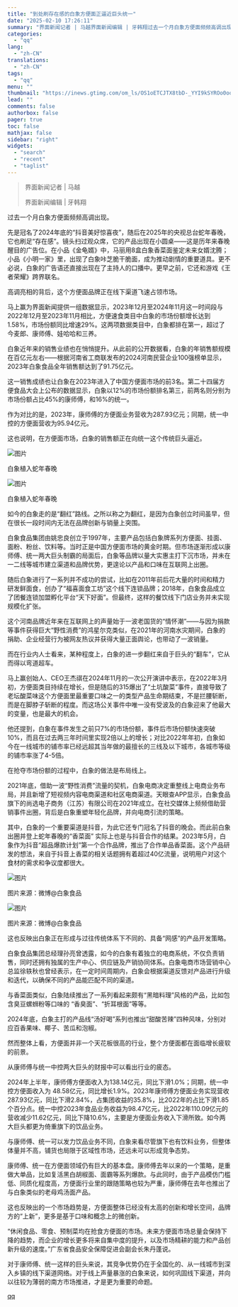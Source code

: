 ```yaml
---
title: "到处刷存在感的白象方便面正逼近巨头统一"
date: "2025-02-10 17:26:11"
summary: "界面新闻记者 | 马越界面新闻编辑 | 牙韩翔过去一个月白象方便面频频高调出现。先是冠名了2024年..."
categories:
  - "qq"
lang:
  - "zh-CN"
translations:
  - "zh-CN"
tags:
  - "qq"
menu: ""
thumbnail: "https://inews.gtimg.com/om_ls/OS1oETCJTX8tbD-_YYI9kSYROo0ooSXl61_9TfRMZkGoMAA_640360/0"
lead: ""
comments: false
authorbox: false
pager: true
toc: false
mathjax: false
sidebar: "right"
widgets:
  - "search"
  - "recent"
  - "taglist"
---
```


> 界面新闻记者 | 马越
> 
> 界面新闻编辑 | 牙韩翔

过去一个月白象方便面频频高调出现。

先是冠名了2024年底的“抖音美好惊喜夜”，随后在2025年的央视总台蛇年春晚，它也刷足“存在感”。镜头扫过观众席，它的产品出现在小圆桌——这是历年来春晚醒目的广告位。在小品《金龟婿》中，马丽用8盒白象香菜面鉴定未来女婿沈腾；小品《小明一家》里，出现了白象咔芝脆干脆面，成为推动剧情的重要道具。更不必说，白象的广告语还直接出现在了主持人的口播中。更早之前，它还和游戏《王者荣耀》跨界联名。

高调亮相的背后，这个方便面品牌正在线下渠道飞速占领市场。

马上赢为界面新闻提供一组数据显示，2023年12月至2024年11月这一时间段与2022年12月至2023年11月相比，方便速食类目中白象的市场份额增长达到1.58%，市场份额同比增速29%。这两项数据类目中，白象都排在第一，超过了今麦郎、康师傅、娃哈哈和三养。

白象近年来的销售业绩也在悄悄提升。从此前的公开数据看，白象的年销售额规模在百亿元左右——根据河南省工商联发布的2024河南民营企业100强榜单显示，2023年白象食品全年销售额达到了91.75亿元。

这一销售成绩也让白象在2023年进入了中国方便面市场的前3名。第二十四届方便食品大会上公布的数据显示，白象以12%的市场份额排名第三，前两名则分别为市场份额占比45%的康师傅，和16%的统一。

作为对比的是，2023年，康师傅的方便面业务营收为287.93亿元；同期，统一中控的方便面营收为95.94亿元。

这也说明，在方便面市场，白象的销售额正在向统一这个传统巨头逼近。

![图片](https://inews.gtimg.com/om_bt/OEmNegDqStnCEzpjrIFT3IT0XBXnZkY6LSzQnVQR0Dzo8AA/1000)

白象植入蛇年春晚

![图片](https://inews.gtimg.com/om_bt/OLXr0JIExsclCP9C8Ml4aeI3HmginhIk2T7FNHHDlmr2cAA/641)

白象植入蛇年春晚

如今的白象走的是“翻红”路线。之所以称之为翻红，是因为白象创立时间虽早，但在很长一段时间内无法在品牌创新与销量上突围。

白象食品集团由姚忠良创立于1997年，主要产品包括白象牌系列方便面、挂面、面粉、粉丝、饮料等。当时正是中国方便面市场的黄金时期。但市场逐渐形成以康师傅、统一两大巨头制霸的局面后，白象等品牌以量大实惠主打下沉市场，并未在一二线等城市建立渠道和品牌优势，更遑论以产品和口味在互联网上出圈。

随后白象进行了一系列并不成功的尝试，比如在2011年前后花大量的时间和精力研发鲜面食，创办了“福喜面食工坊”这个线下连锁品牌；2018年，白象食品成立了团餐连锁加盟孵化平台“天下好面”。但最终，这样的餐饮线下门店业务并未实现规模化扩张。

这个河南品牌近年来在互联网上的声量始于一波老国货的“情怀潮”——与因为捐款等事件获得巨大“野性消费”的鸿星尔克类似，在2021年的河南水灾期间，白象的捐助、企业经营行为被网友热议并获得大量正面舆论，也带动了一波销量。

而在行业内人士看来，某种程度上，白象的进一步翻红来自于巨头的“翻车”，它从而得以弯道超车。

马上赢创始人、CEO王杰祺在2024年11月的一次公开演讲中表示，在2022年3月初，方便面类目持续在增长，但是随后的315爆出了“土坑酸菜”事件，直接导致了老坛酸菜味这个方便面里最重要口味之一的类型产品生命期结束，不是拦腰斩断，而是在脚脖子斩断的程度。而这场公关事件中唯一没有受波及的白象迎来了他最大的变量，也是最大的机会。

他还提到，白象在事件发生之前只7%的市场份额，事件后市场份额快速突破10%，而且在过去两三年时间里实现2倍以上的增长；对比2022年年初，白象如今在一线城市的铺市率已经远超其当年做的最擅长的三线及以下城市，各城市等级的铺市率涨了4-5倍。

在抢夺市场份额的过程中，白象的做法是布局线上。

2021年底，借助一波“野性消费”流量的契机，白象电商决定重整线上电商业务布局，并且新增了短视频内容电商渠道和社区电商渠道。天眼查APP显示，白象食品旗下的尚选电子商务（江苏）有限公司在2021年成立。在社交媒体上频频借助营销事件出圈，背后是白象重塑年轻化品牌，并向电商引流的策略。

其中，白象的一个重要渠道是抖音，为此它还专门冠名了抖音的晚会。而此前白象出圈并登上蛇年春晚的“香菜面” 实际上也是与抖音合作的结果。2023年5月，白象作为抖音“超品爆款计划”第一个合作品牌，推出了合作单品香菜面。这个产品研发的想法，来自于抖音上香菜的相关话题拥有着超过40亿流量，说明用户对这个食材的需求和争议度都很大。

![图片](https://inews.gtimg.com/om_bt/OJkQVi9mK3xDTqeC_iFE_qy3pLRZwpUoddLmO7dxr7JNsAA/641)

图片来源：微博@白象食品

![图片](https://inews.gtimg.com/om_bt/OFgdIRUIeH-ygXbP8brYgVhB9U_vr4ioZY4WqVAlJ6alEAA/641)

图片来源：微博@白象食品

这也反映出白象正在形成与过往传统体系下不同的、具备“网感”的产品开发策略。

白象食品集团总经理孙亮曾透露，如今的白象有着独立的电商系统，不仅负责销售，同时还拥有独属的生产中心、供应链及产销协同体系。白象电商市场营销中心总监徐轶秋也曾经表示，在一定时间周期内，白象会根据渠道反馈对产品进行升级和迭代，以确保不同的产品能匹配不同的渠道。

与香菜面类似，白象陆续推出了一系列看起来颇有“黑暗料理”风格的产品，比如包含臭豆螺蛳粉等口味的 “香臭面”、“折耳根面”等等。

2024年底，白象主打的产品线“汤好喝”系列也推出“甜酸苦辣”四种风味，分别对应百香果味、椰子、苦瓜和泡椒。

然而整体上看，方便面并非一个天花板很高的行业，整个方便面都在面临增长疲软的前景。

从康师傅与统一中控两大巨头的财报中可以看出行业的疲态。

2024年上半年，康师傅方便面收入为138.14亿元，同比下滑1.0%；同期，统一中控方便面收入为 48.58亿元，同比增长1.9%。2023年康师傅方便面业务实现营收287.93亿元，同比下滑2.84%，占集团收益的35.8%，比2022年的占比下滑1.85个百分点。统一中控2023年食品业务收益为98.47亿元，比2022年110.09亿元的营收减少11.62亿元，同比下降10.6%，主要是方便面业务收入下滑所致。如今两大巨头都更为倚重旗下的饮品业务。

与康师傅、统一可以发力饮品业务不同，白象来看尽管旗下也有饮料业务，但整体体量并不高，铺货也局限于区域性市场，还远未可以形成竞争态势。

康师傅、统一在方便面领域仍有巨大的基本盘。康师傅去年以来的一个策略，是重做大单品，比如复活黑白胡椒面、面霸等系列爆款。与此同时，由于产品模仿门槛低、同质化程度高，方便面行业里的跟随策略也较为严重，康师傅在去年也推出了与白象类似的老母鸡汤面产品。

这也反映出的一个市场趋势是，方便面整体已经没有太高的创新和增长空间，品牌方的“上新”，更多是基于口味和概念上的微创新。

“休闲食品、零食、预制菜均在抢食方便面的市场。未来方便面市场总量会保持下降的趋势，而企业的增长更多将来自集中度的提升，以及市场精耕的能力和产品创新升级的速度。”广东省食品安全保障促进会副会长朱丹蓬说。

对于康师傅、统一这样的巨头来说，其竞争优势仍在于全国化的、从一线城市到深入乡镇的线下渠道网络。对于线上声量暴涨的白象来说，如何巩固线下渠道，并向以往较为薄弱的南方市场推进，才是更为重要的命题。

[qq](https://new.qq.com/rain/a/20250210A06AL200)
